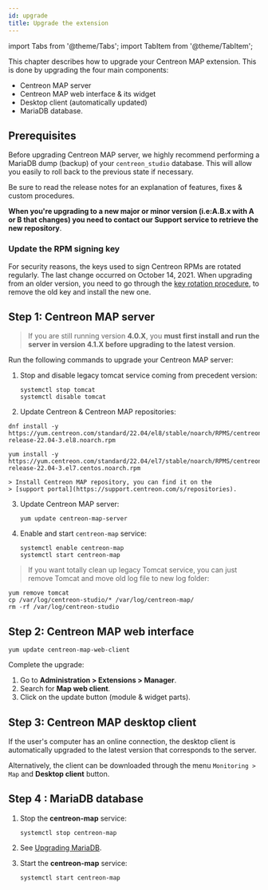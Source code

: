 ```yaml
---
id: upgrade
title: Upgrade the extension
---
```

import Tabs from '@theme/Tabs';
import TabItem from '@theme/TabItem';


This chapter describes how to upgrade your Centreon MAP extension. This
is done by upgrading the four main components:

- Centreon MAP server
- Centreon MAP web interface & its widget
- Desktop client (automatically updated)
- MariaDB database.

## Prerequisites

Before upgrading Centreon MAP server, we highly recommend performing a
MariaDB dump (backup) of your `centreon_studio` database. This will
allow you easily to roll back to the previous state if necessary.

Be sure to read the release notes for an explanation of features, fixes
& custom procedures.

**When you're upgrading to a new major or minor version (i.e:A.B.x with
A or B that changes) you need to contact our Support service to retrieve
the new repository**.

### Update the RPM signing key

For security reasons, the keys used to sign Centreon RPMs are rotated regularly. The last change occurred on October 14, 2021. When upgrading from an older version, you need to go through the [key rotation procedure](../security/key-rotation.md#existing-installation), to remove the old key and install the new one.

## Step 1: Centreon MAP server

> If you are still running version **4.0.X**, you **must first install
> and run the server in version 4.1.X before upgrading to the latest
> version**.

Run the following commands to upgrade your Centreon MAP server:

1. Stop and disable legacy tomcat service coming from precedent version:

    ```shell
    systemctl stop tomcat
    systemctl disable tomcat
    ```

2. Update Centreon & Centreon MAP repositories:

<Tabs groupId="sync">
<TabItem value="Alma / RHEL / Oracle Linux 8" label="Alma / RHEL / Oracle Linux 8">

```shell
dnf install -y https://yum.centreon.com/standard/22.04/el8/stable/noarch/RPMS/centreon-release-22.04-3.el8.noarch.rpm
```

</TabItem>
<TabItem value="CentOS 7" label="CentOS 7">

```shell
yum install -y https://yum.centreon.com/standard/22.04/el7/stable/noarch/RPMS/centreon-release-22.04-3.el7.centos.noarch.rpm
```

</TabItem>
</Tabs>

    > Install Centreon MAP repository, you can find it on the
    > [support portal](https://support.centreon.com/s/repositories).

3. Update Centreon MAP server:

    ```shell
    yum update centreon-map-server
    ```

4. Enable and start `centreon-map` service:

    ```shell
    systemctl enable centreon-map
    systemctl start centreon-map
    ```

> If you want totally clean up legacy Tomcat service, you can just remove
> Tomcat and move old log file to new log folder:

```shell
yum remove tomcat
cp /var/log/centreon-studio/* /var/log/centreon-map/
rm -rf /var/log/centreon-studio
```

## Step 2: Centreon MAP web interface

```shell
yum update centreon-map-web-client
```

Complete the upgrade: 
1. Go to **Administration > Extensions > Manager**.
2. Search for **Map web client**.
3. Click on the update button (module & widget parts).

## Step 3: Centreon MAP desktop client

If the user's computer has an online connection, the desktop client is
automatically upgraded to the latest version that corresponds to the server.

Alternatively, the client can be downloaded through the menu `Monitoring >
Map` and **Desktop client** button.

## Step 4 : MariaDB database

1. Stop the **centreon-map** service:
    ```shell
    systemctl stop centreon-map
    ```

2. See [Upgrading MariaDB](../upgrade/upgrade-mariadb.md).

3. Start the **centreon-map** service:
    ```shell
    systemctl start centreon-map
    ```